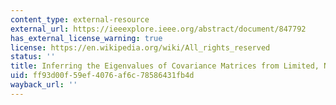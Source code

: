 ```yaml
---
content_type: external-resource
external_url: https://ieeexplore.ieee.org/abstract/document/847792
has_external_license_warning: true
license: https://en.wikipedia.org/wiki/All_rights_reserved
status: ''
title: Inferring the Eigenvalues of Covariance Matrices from Limited, Noisy Data
uid: ff93d00f-59ef-4076-af6c-78586431fb4d
wayback_url: ''
---
```

